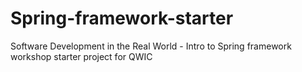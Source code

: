 # Spring-framework-starter
Software Development in the Real World - Intro to Spring framework workshop starter project for QWIC
